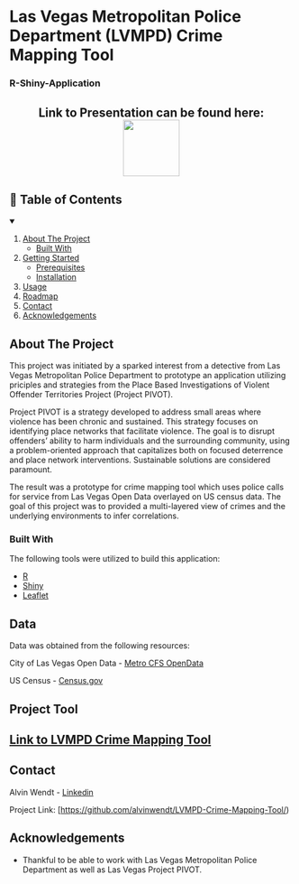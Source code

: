 # Las Vegas Metropolitan Police Department (LVMPD) Crime Mapping Tool 
### R-Shiny-Application


<h2 align="center"> Link to Presentation can be found here:<a href="https://1drv.ms/p/s!Ai47h8zVN0kbh6U6u-AFkMyx0E6pqw?e=jh6Ecc">  <img src="https://user-images.githubusercontent.com/70002987/121709186-e70d0b00-ca9d-11eb-9ccb-45b89bdc4a4d.jpg" width="100" />
</a>
  
</p>
</div>

## 📝 Table of Contents
<details open="open">
  <summary></summary>
  <ol>
    <li>
      <a href="#about-the-project">About The Project</a>
      <ul>
        <li><a href="#built-with">Built With</a></li>
      </ul>
    </li>
    <li>
      <a href="#getting-started">Getting Started</a>
      <ul>
        <li><a href="#prerequisites">Prerequisites</a></li>
        <li><a href="#installation">Installation</a></li>
      </ul>
    </li>
    <li><a href="#How to Use">Usage</a></li>
    <li><a href="#roadmap">Roadmap</a></li>
    <li><a href="#contact">Contact</a></li>
    <li><a href="#acknowledgements">Acknowledgements</a></li>
  </ol>
</details>



<!-- ABOUT THE PROJECT -->
## About The Project
This project was initiated by a sparked interest from a detective from Las Vegas Metropolitan Police Department to prototype an application utilizing priciples and strategies from the Place Based Investigations of Violent Offender Territories Project (Project PIVOT).

Project PIVOT is a strategy developed to address small areas where violence has been chronic and sustained.  This strategy focuses on identifying place networks that facilitate violence.  The goal is to disrupt offenders’ ability to harm individuals and the surrounding community, using a problem-oriented approach that capitalizes both on focused deterrence and place network interventions.  Sustainable solutions are considered paramount.

The result was a prototype for crime mapping tool which uses police calls for service from Las Vegas Open Data overlayed on US census data. 
The goal of this project was to provided a multi-layered view of crimes and the underlying environments to infer correlations.

### Built With

The following tools were utilized to build this application:
* [R](https://www.r-project.org/)
* [Shiny](https://shiny.rstudio.com/)
* [Leaflet](https://rstudio.github.io/leaflet/)

## Data

Data was obtained from the following resources:

City of Las Vegas Open Data - [Metro CFS OpenData](https://opendataportal-lasvegas.opendata.arcgis.com/datasets/metro-cfs-opendata/data?orderBy=Event_Date)

US Census - [Census.gov](https://www.census.gov/data.html)

## Project Tool

## [Link to LVMPD Crime Mapping Tool](https://alvinwendt.shinyapps.io/LVMPD_Crime_Mapping_Tool/)

## Contact

Alvin Wendt - [Linkedin](https://www.linkedin.com/in/alvinwendt/)

Project Link: [https://github.com/alvinwendt/LVMPD-Crime-Mapping-Tool/)

## Acknowledgements
* Thankful to be able to work with Las Vegas Metropolitan Police Department as well as Las Vegas Project PIVOT.
